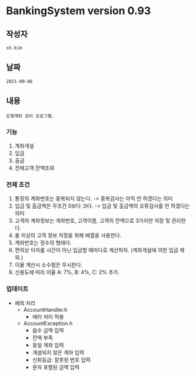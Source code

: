# BankingSystem version 0.93

## 작성자
    sh.kim
## 날짜 
    2021-09-06
## 내용
    은행계좌 관리 프로그램.

### 기능
1. 계좌개설
2. 입금
3. 출금
4. 전체고객 잔액조회

### 전제 조건
1. 통장의 계좌번호는 중복되지 않는다. -> 중복검사는 아직 안 하겠다는 의미
2. 입금 및 출금액은 무조건 0보다 크다. -> 입금 및 출금액의 오류검사를 안 하겠다는 의미
3. 고객의 계좌정보는 계좌번호, 고객이름, 고객의 잔액으로 3가지만 저장 및 관리한다.
4. 둘 이상의 고객 정보 저장을 위해 배열을 사용한다.
5. 계좌번호는 정수의 형태다.
6. 편의상 이자를 시간이 아닌 입금할 때마다로 계산하자. (계좌개설에 의한 입금 제외.) 
7. 이율 계산시 소수점은 무시한다. 
8. 신용도에 따라 이율 A: 7%, B: 4%, C: 2% 추가. 

### 업데이트
- 예외 처리
    + AccountHandler.h
        * 에러 처리 적용
    + AccountException.h
        * 음수 금액 입력
        * 잔액 부족
        * 동일 계좌 입력
        * 개설되지 않은 계좌 입력
        * 신뢰등급: 잘못된 번호 입력
        * 문자 포함된 금액 입력